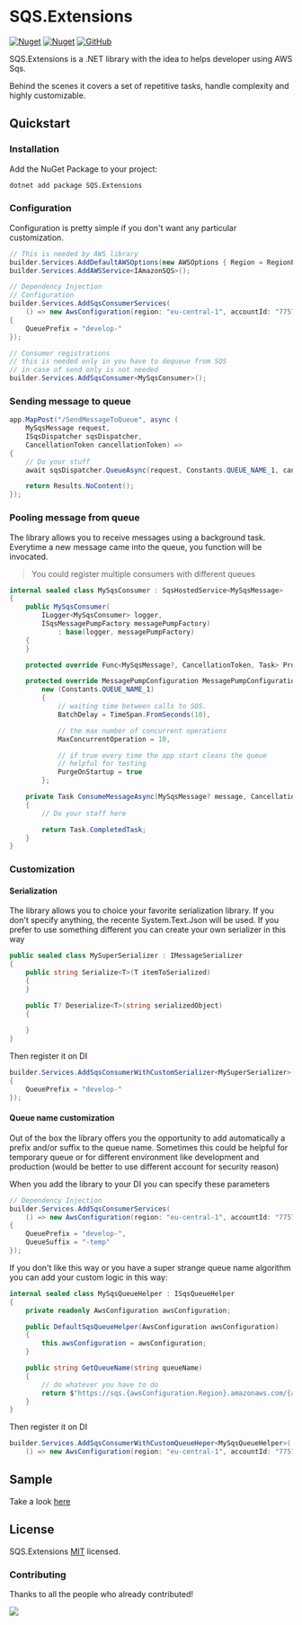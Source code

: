 # SQS.Extensions

[![Nuget](https://img.shields.io/nuget/v/SQS.Extensions?style=flat-square)](https://www.nuget.org/packages/SQS.Extensions/)
[![Nuget](https://img.shields.io/nuget/vpre/SQS.Extensions?style=flat-square)](https://www.nuget.org/packages/SQS.Extensions/)
[![GitHub](https://img.shields.io/github/license/imperugo/SQS.Extensions?style=flat-square)](https://github.com/imperugo/SQS.Extensions/blob/main/LICENSE)

SQS.Extensions is a .NET library with the idea to helps developer using AWS Sqs.

Behind the scenes it covers a set of repetitive tasks, handle complexity and highly customizable.

## Quickstart

### Installation

Add the NuGet Package to your project:

```bash
dotnet add package SQS.Extensions
```

### Configuration

Configuration is pretty simple if you don't want any particular customization. 

```c#
// This is needed by AWS library
builder.Services.AddDefaultAWSOptions(new AWSOptions { Region = RegionEndpoint.EUCentral1 });
builder.Services.AddAWSService<IAmazonSQS>();

// Dependency Injection
// Configuration
builder.Services.AddSqsConsumerServices(
    () => new AwsConfiguration(region: "eu-central-1", accountId: "775704350706")
{
    QueuePrefix = "develop-"
});

// Consumer registrations
// this is needed only in you have to dequeue from SQS
// in case of send only is not needed
builder.Services.AddSqsConsumer<MySqsConsumer>();
```

### Sending message to queue

```c#
app.MapPost("/SendMessageToQueue", async (
    MySqsMessage request,
    ISqsDispatcher sqsDispatcher,
    CancellationToken cancellationToken) =>
{
    // Do your stuff
    await sqsDispatcher.QueueAsync(request, Constants.QUEUE_NAME_1, cancellationToken);

    return Results.NoContent();
});
```

### Pooling message from queue

The library allows you to receive messages using a background task. Everytime a new message came into the queue, you function will be invocated.

> You could register multiple consumers with different queues

```c#
internal sealed class MySqsConsumer : SqsHostedService<MySqsMessage>
{
    public MySqsConsumer(
        ILogger<MySqsConsumer> logger,
        ISqsMessagePumpFactory messagePumpFactory)
            : base(logger, messagePumpFactory)
    {
    }

    protected override Func<MySqsMessage?, CancellationToken, Task> ProcessMessageFunc => ConsumeMessageAsync;

    protected override MessagePumpConfiguration MessagePumpConfiguration =>
        new (Constants.QUEUE_NAME_1)
        {
            // waiting time between calls to SQS.
            BatchDelay = TimeSpan.FromSeconds(10),

            // the max number of concurrent operations
            MaxConcurrentOperation = 10,

            // if true every time the app start cleans the queue
            // helpful for testing
            PurgeOnStartup = true
        };

    private Task ConsumeMessageAsync(MySqsMessage? message, CancellationToken cancellationToken)
    {
        // Do your staff here

        return Task.CompletedTask;
    }
}
```

### Customization

#### Serialization

The library allows you to choice your favorite serialization library. If you don't specify anything, the recente System.Text.Json will be used.
If you prefer to use something different you can create your own serializer in this way

```c#
public sealed class MySuperSerializer : IMessageSerializer
{
    public string Serialize<T>(T itemToSerialized)
    {
    }

    public T? Deserialize<T>(string serializedObject)
    {
        
    }
}
```

Then register it on DI

```csharp
builder.Services.AddSqsConsumerWithCustomSerializer<MySuperSerializer>(() => new AwsConfiguration(region: "eu-central-1", accountId: "775704350706")
{
    QueuePrefix = "develop-"
});
```

#### Queue name customization

Out of the box the library offers you the opportunity to add automatically a prefix and/or suffix to the queue name.
Sometimes this could be helpful for temporary queue or for different environment like development and production (would be better to use different account for security reason)

When you add the library to your DI you can specify these parameters

```csharp
// Dependency Injection
builder.Services.AddSqsConsumerServices(
    () => new AwsConfiguration(region: "eu-central-1", accountId: "775704350706")
{
    QueuePrefix = "develop-",
    QueueSuffix = "-temp"
});
```

If you don't like this way or you have a super strange queue name algorithm you can add your custom logic in this way:

```csharp
internal sealed class MySqsQueueHelper : ISqsQueueHelper
{
    private readonly AwsConfiguration awsConfiguration;

    public DefaultSqsQueueHelper(AwsConfiguration awsConfiguration)
    {
        this.awsConfiguration = awsConfiguration;
    }

    public string GetQueueName(string queueName)
    {
        // do whatever you have to do
        return $"https://sqs.{awsConfiguration.Region}.amazonaws.com/{awsConfiguration.AccountId}/{MyCalculatedQueueName}";
    }
}
```

Then register it on DI

```csharp
builder.Services.AddSqsConsumerWithCustomQueueHeper<MySqsQueueHelper>(
    () => new AwsConfiguration(region: "eu-central-1", accountId: "775704350706"));
```

## Sample

Take a look [here](https://github.com/imperugo/SQS.Extensions/blob/main/sample/SQS.Extensions.Sample****)

## License

SQS.Extensions [MIT](https://github.com/imperugo/SQS.Extensions/blob/main/LICENSE) licensed.

### Contributing

Thanks to all the people who already contributed!

<a href="https://github.com/imperugo/SQS.Extensions/graphs/contributors">
  <img src="https://contributors-img.web.app/image?repo=imperugo/SQS.Extensions" />
</a>
